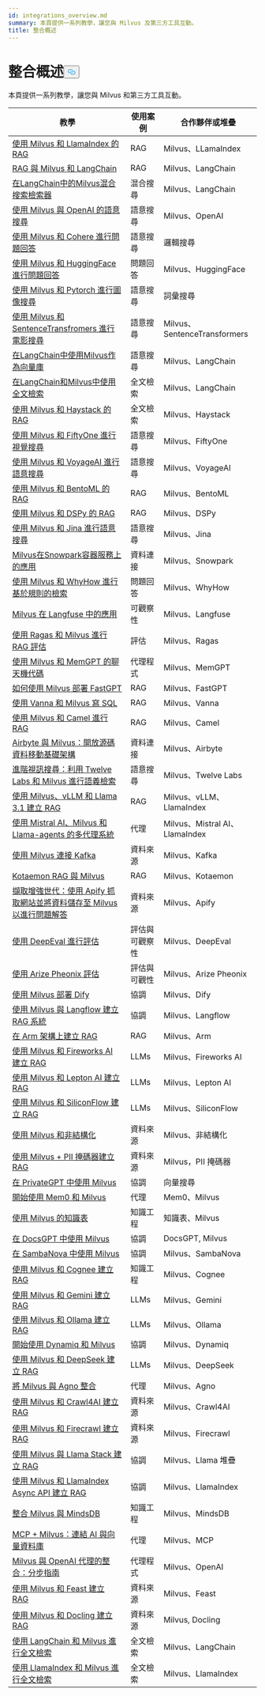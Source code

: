 ```yaml
---
id: integrations_overview.md
summary: 本頁提供一系列教學，讓您與 Milvus 及第三方工具互動。
title: 整合概述
---
```

<h1 id="Integrations-Overview" class="common-anchor-header">整合概述<button data-href="#Integrations-Overview" class="anchor-icon" translate="no">
      <svg translate="no"
        aria-hidden="true"
        focusable="false"
        height="20"
        version="1.1"
        viewBox="0 0 16 16"
        width="16"
      >
        <path
          fill="#0092E4"
          fill-rule="evenodd"
          d="M4 9h1v1H4c-1.5 0-3-1.69-3-3.5S2.55 3 4 3h4c1.45 0 3 1.69 3 3.5 0 1.41-.91 2.72-2 3.25V8.59c.58-.45 1-1.27 1-2.09C10 5.22 8.98 4 8 4H4c-.98 0-2 1.22-2 2.5S3 9 4 9zm9-3h-1v1h1c1 0 2 1.22 2 2.5S13.98 12 13 12H9c-.98 0-2-1.22-2-2.5 0-.83.42-1.64 1-2.09V6.25c-1.09.53-2 1.84-2 3.25C6 11.31 7.55 13 9 13h4c1.45 0 3-1.69 3-3.5S14.5 6 13 6z"
        ></path>
      </svg>
    </button></h1><p>本頁提供一系列教學，讓您與 Milvus 和第三方工具互動。</p>
<table>
<thead>
<tr><th>教學</th><th>使用案例</th><th>合作夥伴或堆疊</th></tr>
</thead>
<tbody>
<tr><td><a href="/docs/zh-hant/integrate_with_llamaindex.md">使用 Milvus 和 LlamaIndex 的 RAG</a></td><td>RAG</td><td>Milvus、LLamaIndex</td></tr>
<tr><td><a href="/docs/zh-hant/integrate_with_langchain.md">RAG 與 Milvus 和 LangChain</a></td><td>RAG</td><td>Milvus、LangChain</td></tr>
<tr><td><a href="/docs/zh-hant/milvus_hybrid_search_retriever.md">在LangChain中的Milvus混合搜索檢索器</a></td><td>混合搜尋</td><td>Milvus、LangChain</td></tr>
<tr><td><a href="/docs/zh-hant/integrate_with_openai.md">使用 Milvus 與 OpenAI 的語意搜尋</a></td><td>語意搜尋</td><td>Milvus、OpenAI</td></tr>
<tr><td><a href="/docs/zh-hant/integrate_with_cohere.md">使用 Milvus 和 Cohere 進行問題回答</a></td><td>語意搜尋</td><td>邏輯搜尋</td></tr>
<tr><td><a href="/docs/zh-hant/integrate_with_hugging-face.md">使用 Milvus 和 HuggingFace 進行問題回答</a></td><td>問題回答</td><td>Milvus、HuggingFace</td></tr>
<tr><td><a href="/docs/zh-hant/integrate_with_pytorch.md">使用 Milvus 和 Pytorch 進行圖像搜尋</a></td><td>語意搜尋</td><td>詞彙搜尋</td></tr>
<tr><td><a href="/docs/zh-hant/integrate_with_sentencetransformers.md">使用 Milvus 和 SentenceTransfromers 進行電影搜尋</a></td><td>語意搜尋</td><td>Milvus、SentenceTransformers</td></tr>
<tr><td><a href="/docs/zh-hant/basic_usage_langchain.md">在LangChain中使用Milvus作為向量庫</a></td><td>語意搜尋</td><td>Milvus、LangChain</td></tr>
<tr><td><a href="/docs/zh-hant/full_text_search_with_langchain.md">在LangChain和Milvus中使用全文檢索</a></td><td>全文檢索</td><td>Milvus、LangChain</td></tr>
<tr><td><a href="/docs/zh-hant/integrate_with_haystack.md">使用 Milvus 和 Haystack 的 RAG</a></td><td>全文檢索</td><td>Milvus、Haystack</td></tr>
<tr><td><a href="/docs/zh-hant/integrate_with_voxel51.md">使用 Milvus 和 FiftyOne 進行視覺搜尋</a></td><td>語意搜尋</td><td>Milvus、FiftyOne</td></tr>
<tr><td><a href="/docs/zh-hant/integrate_with_voyageai.md">使用 Milvus 和 VoyageAI 進行語意搜尋</a></td><td>語意搜尋</td><td>Milvus、VoyageAI</td></tr>
<tr><td><a href="/docs/zh-hant/integrate_with_bentoml.md">使用 Milvus 和 BentoML 的 RAG</a></td><td>RAG</td><td>Milvus、BentoML</td></tr>
<tr><td><a href="/docs/zh-hant/integrate_with_dspy.md">使用 Milvus 和 DSPy 的 RAG</a></td><td>RAG</td><td>Milvus、DSPy</td></tr>
<tr><td><a href="/docs/zh-hant/integrate_with_jina.md">使用 Milvus 和 Jina 進行語意搜尋</a></td><td>語意搜尋</td><td>Milvus、Jina</td></tr>
<tr><td><a href="/docs/zh-hant/integrate_with_snowpark.md">Milvus在Snowpark容器服務上的應用</a></td><td>資料連接</td><td>Milvus、Snowpark</td></tr>
<tr><td><a href="/docs/zh-hant/integrate_with_whyhow.md">使用 Milvus 和 WhyHow 進行基於規則的檢索</a></td><td>問題回答</td><td>Milvus、WhyHow</td></tr>
<tr><td><a href="/docs/zh-hant/integrate_with_langfuse.md">Milvus 在 Langfuse 中的應用</a></td><td>可觀察性</td><td>Milvus、Langfuse</td></tr>
<tr><td><a href="/docs/zh-hant/integrate_with_ragas.md">使用 Ragas 和 Milvus 進行 RAG 評估</a></td><td>評估</td><td>Milvus、Ragas</td></tr>
<tr><td><a href="/docs/zh-hant/integrate_with_memgpt.md">使用 Milvus 和 MemGPT 的聊天機代碼</a></td><td>代理程式</td><td>Milvus、MemGPT</td></tr>
<tr><td><a href="/docs/zh-hant/integrate_with_fastgpt.md">如何使用 Milvus 部署 FastGPT</a></td><td>RAG</td><td>Milvus、FastGPT</td></tr>
<tr><td><a href="/docs/zh-hant/integrate_with_vanna.md">使用 Vanna 和 Milvus 寫 SQL</a></td><td>RAG</td><td>Milvus、Vanna</td></tr>
<tr><td><a href="/docs/zh-hant/integrate_with_camel.md">使用 Milvus 和 Camel 進行 RAG</a></td><td>RAG</td><td>Milvus、Camel</td></tr>
<tr><td><a href="/docs/zh-hant/integrate_with_airbyte.md">Airbyte 與 Milvus：開放源碼資料移動基礎架構</a></td><td>資料連接</td><td>Milvus、Airbyte</td></tr>
<tr><td><a href="/docs/zh-hant/video_search_with_twelvelabs_and_milvus.md">進階視訊搜尋：利用 Twelve Labs 和 Milvus 進行語義檢索</a></td><td>語意搜尋</td><td>Milvus、Twelve Labs</td></tr>
<tr><td><a href="/docs/zh-hant/milvus_rag_with_vllm.md">使用 Milvus、vLLM 和 Llama 3.1 建立 RAG</a></td><td>RAG</td><td>Milvus、vLLM、LlamaIndex</td></tr>
<tr><td><a href="/docs/zh-hant/llama_agents_metadata.md">使用 Mistral AI、Milvus 和 Llama-agents 的多代理系統</a></td><td>代理</td><td>Milvus、Mistral AI、LlamaIndex</td></tr>
<tr><td><a href="/docs/zh-hant/kafka-connect-milvus.md">使用 Milvus 連接 Kafka</a></td><td>資料來源</td><td>Milvus、Kafka</td></tr>
<tr><td><a href="/docs/zh-hant/kotaemon_with_milvus.md">Kotaemon RAG 與 Milvus</a></td><td>RAG</td><td>Milvus、Kotaemon</td></tr>
<tr><td><a href="/docs/zh-hant/apify_milvus_rag.md">擷取增強世代：使用 Apify 抓取網站並將資料儲存至 Milvus 以進行問題解答</a></td><td>資料來源</td><td>Milvus、Apify</td></tr>
<tr><td><a href="/docs/zh-hant/evaluation_with_deepeval.md">使用 DeepEval 進行評估</a></td><td>評估與可觀察性</td><td>Milvus、DeepEval</td></tr>
<tr><td><a href="/docs/zh-hant/evaluation_with_phoenix.md">使用 Arize Pheonix 評估</a></td><td>評估與可觀性</td><td>Milvus、Arize Pheonix</td></tr>
<tr><td><a href="/docs/zh-hant/dify_with_milvus.md">使用 Milvus 部署 Dify</a></td><td>協調</td><td>Milvus、Dify</td></tr>
<tr><td><a href="/docs/zh-hant/rag_with_langflow.md">使用 Milvus 與 Langflow 建立 RAG 系統</a></td><td>協調</td><td>Milvus、Langflow</td></tr>
<tr><td><a href="/docs/zh-hant/build_rag_on_arm.md">在 Arm 架構上建立 RAG</a></td><td>RAG</td><td>Milvus、Arm</td></tr>
<tr><td><a href="/docs/zh-hant/build_RAG_with_milvus_and_fireworks.md">使用 Milvus 和 Fireworks AI 建立 RAG</a></td><td>LLMs</td><td>Milvus、Fireworks AI</td></tr>
<tr><td><a href="/docs/zh-hant/build_RAG_with_milvus_and_lepton.md">使用 Milvus 和 Lepton AI 建立 RAG</a></td><td>LLMs</td><td>Milvus、Lepton AI</td></tr>
<tr><td><a href="/docs/zh-hant/build_RAG_with_milvus_and_siliconflow">使用 Milvus 和 SiliconFlow 建立 RAG</a></td><td>LLMs</td><td>Milvus、SiliconFlow</td></tr>
<tr><td><a href="/docs/zh-hant/rag_with_milvus_and_unstructured.md">使用 Milvus 和非結構化</a></td><td>資料來源</td><td>Milvus、非結構化</td></tr>
<tr><td><a href="/docs/zh-hant/RAG_with_pii_and_milvus.md">使用 Milvus + PII 掩碼器建立 RAG</a></td><td>資料來源</td><td>Milvus，PII 掩碼器</td></tr>
<tr><td><a href="/docs/zh-hant/use_milvus_in_private_gpt.md">在 PrivateGPT 中使用 Milvus</a></td><td>協調</td><td>向量搜尋</td></tr>
<tr><td><a href="/docs/zh-hant/quickstart_mem0_with_milvus.md">開始使用 Mem0 和 Milvus</a></td><td>代理</td><td>Mem0、Milvus</td></tr>
<tr><td><a href="/docs/zh-hant/knowledge_table_with_milvus.md">使用 Milvus 的知識表</a></td><td>知識工程</td><td>知識表、Milvus</td></tr>
<tr><td><a href="/docs/zh-hant/use_milvus_in_docsgpt.md">在 DocsGPT 中使用 Milvus</a></td><td>協調</td><td>DocsGPT, Milvus</td></tr>
<tr><td><a href="/docs/zh-hant/use_milvus_with_sambanova.md">在 SambaNova 中使用 Milvus</a></td><td>協調</td><td>Milvus、SambaNova</td></tr>
<tr><td><a href="/docs/zh-hant/build_RAG_with_milvus_and_cognee.md">使用 Milvus 和 Cognee 建立 RAG</a></td><td>知識工程</td><td>Milvus、Cognee</td></tr>
<tr><td><a href="/docs/zh-hant/build_RAG_with_milvus_and_gemini.md">使用 Milvus 和 Gemini 建立 RAG</a></td><td>LLMs</td><td>Milvus、Gemini</td></tr>
<tr><td><a href="/docs/zh-hant/build_RAG_with_milvus_and_ollama.md">使用 Milvus 和 Ollama 建立 RAG</a></td><td>LLMs</td><td>Milvus、Ollama</td></tr>
<tr><td><a href="/docs/zh-hant/milvus_rag_with_dynamiq.md">開始使用 Dynamiq 和 Milvus</a></td><td>協調</td><td>Milvus、Dynamiq</td></tr>
<tr><td><a href="/docs/zh-hant/build_RAG_with_milvus_and_deepseek.md">使用 Milvus 和 DeepSeek 建立 RAG</a></td><td>LLMs</td><td>Milvus、DeepSeek</td></tr>
<tr><td><a href="/docs/zh-hant/integrate_with_agno.md">將 Milvus 與 Agno 整合</a></td><td>代理</td><td>Milvus、Agno</td></tr>
<tr><td><a href="/docs/zh-hant/build_RAG_with_milvus_and_crawl4ai.md">使用 Milvus 和 Crawl4AI 建立 RAG</a></td><td>資料來源</td><td>Milvus、Crawl4AI</td></tr>
<tr><td><a href="/docs/zh-hant/build_RAG_with_milvus_and_firecrawl.md">使用 Milvus 和 Firecrawl 建立 RAG</a></td><td>資料來源</td><td>Milvus、Firecrawl</td></tr>
<tr><td><a href="/docs/zh-hant/llama_stack_with_milvus.md">使用 Milvus 與 Llama Stack 建立 RAG</a></td><td>協調</td><td>Milvus、Llama 堆疊</td></tr>
<tr><td><a href="/docs/zh-hant/llamaindex_milvus_async.md">使用 Milvus 和 LlamaIndex Async API 建立 RAG</a></td><td>協調</td><td>Milvus、LlamaIndex</td></tr>
<tr><td><a href="/docs/zh-hant/integration_with_mindsdb.md">整合 Milvus 與 MindsDB</a></td><td>知識工程</td><td>Milvus、MindsDB</td></tr>
<tr><td><a href="/docs/zh-hant/milvus_and_mcp.md">MCP + Milvus：連結 AI 與向量資料庫</a></td><td>代理</td><td>Milvus、MCP</td></tr>
<tr><td><a href="/docs/zh-hant/openai_agents_milvus.md">Milvus 與 OpenAI 代理的整合：分步指南</a></td><td>代理程式</td><td>Milvus、OpenAI</td></tr>
<tr><td><a href="/docs/zh-hant/build_RAG_with_milvus_and_feast.md">使用 Milvus 和 Feast 建立 RAG</a></td><td>資料來源</td><td>Milvus、Feast</td></tr>
<tr><td><a href="/docs/zh-hant/build_RAG_with_milvus_and_docling.md">使用 Milvus 和 Docling 建立 RAG</a></td><td>資料來源</td><td>Milvus, Docling</td></tr>
<tr><td><a href="/docs/zh-hant/full_text_search_with_langchain.md">使用 LangChain 和 Milvus 進行全文檢索</a></td><td>全文檢索</td><td>Milvus、LangChain</td></tr>
<tr><td><a href="/docs/zh-hant/llamaindex_milvus_full_text_search.md">使用 LlamaIndex 和 Milvus 進行全文檢索</a></td><td>全文檢索</td><td>Milvus、LlamaIndex</td></tr>
</tbody>
</table>

